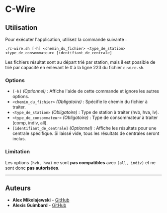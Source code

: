 # C-Wire

## Utilisation

Pour exécuter l'application, utilisez la commande suivante :

```
./c-wire.sh [-h] <chemin_du_fichier> <type_de_station> <type_de_consommateur> [identifiant_de_centrale]
```

Les fichiers résultat sont au départ trié par station, mais il est possible de trié par capacité en enlevant le # à la ligne 223 du fichier `c-wire.sh`.
### Options

- `[-h]` *(Optionnel)* : Affiche l'aide de cette commande et ignore les autres options.
- `<chemin_du_fichier>` *(Obligatoire)* : Spécifie le chemin du fichier à traiter.
- `<type_de_station>` *(Obligatoire)* : Type de station à traiter (hvb, hva, lv).
- `<type_de_consommateur>` *(Obligatoire)* : Type de consommateur à traiter (comp, indiv, all).
- `[identifiant_de_centrale]` *(Optionnel)* : Affiche les résultats pour une centrale spécifique. Si laissé vide, tous les résultats de centrales seront inclus.

### Limitation

Les options `(hvb, hva)` ne sont **pas compatibles** avec `(all, indiv)` et ne sont donc **pas autorisées**.

---

## Auteurs

- **Alex Mikolajewski** - [GitHub](https://github.com/Strasox)
- **Alexis Guimbard** - [GitHub](https://github.com/AlexisG115)
